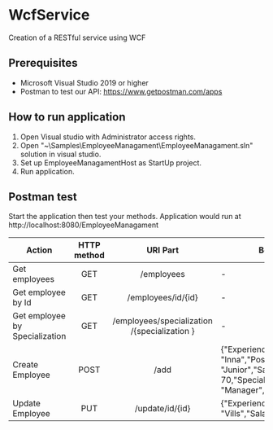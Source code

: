 # WcfService
Creation of a RESTful service using WCF

## Prerequisites
*	Microsoft Visual Studio 2019 or higher
* Postman to test our API: https://www.getpostman.com/apps

## How to run application

1. Open Visual studio with Administrator access rights. 
2. Open "~\Samples\EmployeeManagament\EmployeeManagament.sln" solution in visual studio.
3. Set up EmployeeManagamentHost as StartUp project.
4. Run application.

## Postman test

Start the application then test your methods.
Application would run at http://localhost:8080/EmployeeManagament

| Action        | HTTP method   |URI Part| Body Example
| ------------- |:-------------:|:--------:| ----------|
| Get employees  | GET | /employees | - | 
| Get employee by Id  | GET | /employees/id/{id} | - |
| Get employee by Specialization   | GET | /employees/specialization /{specialization } | - |
| Create Employee    | POST      | /add  | {"Experience": 3,"Name": "Inna","Position": "Junior","Salary": 70,"Specialization": "Manager","TeamMembers":"12"} |
| Update Employee    | PUT      | /update/id/{id}  | {"Experience": "2","Name": "Vills","Salary": "5"} |